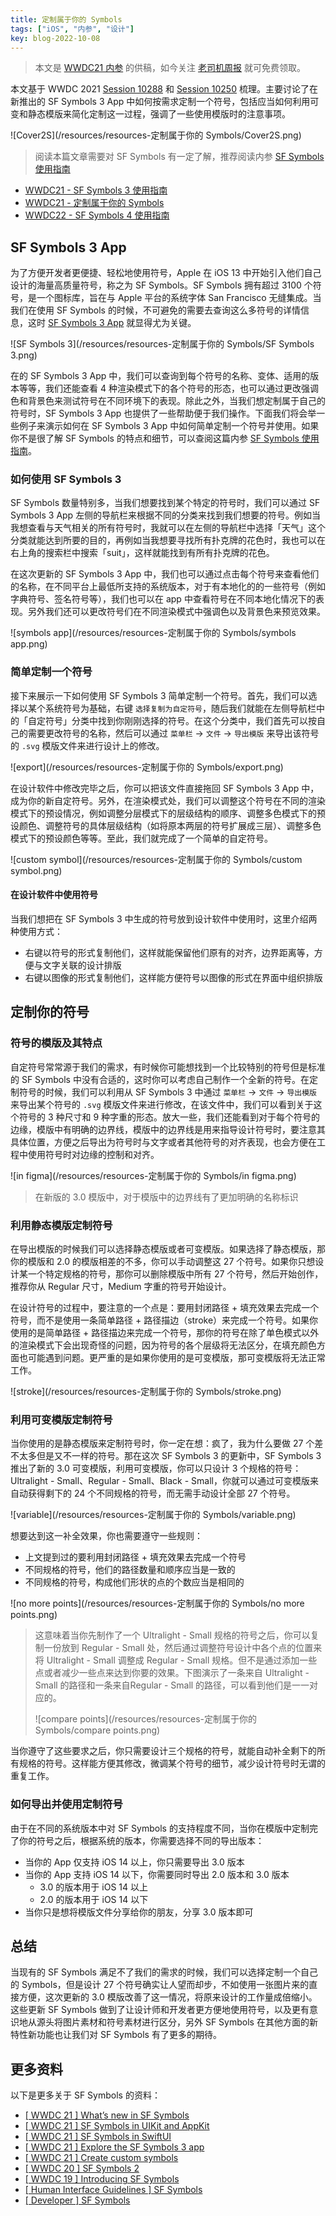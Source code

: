 ```yaml
---
title: 定制属于你的 Symbols
tags: ["iOS", "内参", "设计"]
key: blog-2022-10-08
---
```


> 本文是 [WWDC21 内参](https://xiaozhuanlan.com/wwdc21) 的供稿，如今关注 [老司机周报](https://github.com/SwiftOldDriver) 就可免费领取。

本文基于 WWDC 2021 [Session 10288](https://developer.apple.com/videos/play/wwdc2021/10288) 和 [Session 10250](https://developer.apple.com/videos/play/wwdc2021/10250) 梳理。主要讨论了在新推出的 SF Symbols 3 App 中如何按需求定制一个符号，包括应当如何利用可变和静态模版来简化定制这一过程，强调了一些使用模版时的注意事项。

![Cover2S](/resources/resources-定制属于你的 Symbols/Cover2S.png)

<!--more-->

> 阅读本篇文章需要对 SF Symbols 有一定了解，推荐阅读内参 [SF Symbols 使用指南](https://mim0sa.github.io/2022/10/07/SF-Symbols-3-%E4%BD%BF%E7%94%A8%E6%8C%87%E5%8D%97.html)

- [WWDC21 - SF Symbols 3 使用指南](https://mim0sa.github.io/2022/10/07/SF-Symbols-3-%E4%BD%BF%E7%94%A8%E6%8C%87%E5%8D%97.html)
- [WWDC21 - 定制属于你的 Symbols](https://mim0sa.github.io/2022/10/08/%E5%AE%9A%E5%88%B6%E5%B1%9E%E4%BA%8E%E4%BD%A0%E7%9A%84-Symbols.html)
- [WWDC22 - SF Symbols 4 使用指南](https://mim0sa.github.io/2022/10/09/SF-Symbols-4-%E4%BD%BF%E7%94%A8%E6%8C%87%E5%8D%97.html)

## SF Symbols 3 App

为了方便开发者更便捷、轻松地使用符号，Apple 在 iOS 13 中开始引入他们自己设计的海量高质量符号，称之为 SF Symbols。SF Symbols 拥有超过 3100 个符号，是一个图标库，旨在与 Apple 平台的系统字体 San Francisco 无缝集成。当我们在使用 SF Symbols 的时候，不可避免的需要去查询这么多符号的详情信息，这时 [SF Symbols 3 App](https://developer.apple.com/sf-symbols/) 就显得尤为关键。

![SF Symbols 3](/resources/resources-定制属于你的 Symbols/SF Symbols 3.png)

在的 SF Symbols 3 App 中，我们可以查询到每个符号的名称、变体、适用的版本等等，我们还能查看 4 种渲染模式下的各个符号的形态，也可以通过更改强调色和背景色来测试符号在不同环境下的表现。除此之外，当我们想定制属于自己的符号时，SF Symbols 3 App 也提供了一些帮助便于我们操作。下面我们将会举一些例子来演示如何在 SF Symbols 3 App 中如何简单定制一个符号并使用。如果你不是很了解 SF Symbols 的特点和细节，可以查阅这篇内参 [SF Symbols 使用指南](https://xiaozhuanlan.com/topic/9214865730)。

### 如何使用 SF Symbols 3

SF Symbols 数量特别多，当我们想要找到某个特定的符号时，我们可以通过 SF Symbols 3 App 左侧的导航栏来根据不同的分类来找到我们想要的符号。例如当我想查看与天气相关的所有符号时，我就可以在左侧的导航栏中选择「天气」这个分类就能达到所要的目的，再例如当我想要寻找所有扑克牌的花色时，我也可以在右上角的搜索栏中搜索「suit」，这样就能找到有所有扑克牌的花色。

在这次更新的 SF Symbols 3 App 中，我们也可以通过点击每个符号来查看他们的名称，在不同平台上最低所支持的系统版本，对于有本地化的的一些符号（例如字典符号、签名符号等），我们也可以在 app 中查看符号在不同本地化情况下的表现。另外我们还可以更改符号们在不同渲染模式中强调色以及背景色来预览效果。

![symbols app](/resources/resources-定制属于你的 Symbols/symbols app.png)

### 简单定制一个符号

接下来展示一下如何使用 SF Symbols 3 简单定制一个符号。首先，我们可以选择以某个系统符号为基础，右键 `选择复制为自定符号`，随后我们就能在左侧导航栏中的「自定符号」分类中找到你刚刚选择的符号。在这个分类中，我们首先可以按自己的需要更改符号的名称，然后可以通过 `菜单栏` -> `文件` -> `导出模版` 来导出该符号的 `.svg` 模版文件来进行设计上的修改。

![export](/resources/resources-定制属于你的 Symbols/export.png)

在设计软件中修改完毕之后，你可以把该文件直接拖回 SF Symbols 3 App 中，成为你的新自定符号。另外，在渲染模式处，我们可以调整这个符号在不同的渲染模式下的预设情况，例如调整分层模式下的层级结构的顺序、调整多色模式下的预设颜色、调整符号的具体层级结构（如将原本两层的符号扩展成三层）、调整多色模式下的预设颜色等等。至此，我们就完成了一个简单的自定符号。

![custom symbol](/resources/resources-定制属于你的 Symbols/custom symbol.png)

#### 在设计软件中使用符号

当我们想把在 SF Symbols 3 中生成的符号放到设计软件中使用时，这里介绍两种使用方式：

* 右键以符号的形式复制他们，这样就能保留他们原有的对齐，边界距离等，方便与文字关联的设计排版
* 右键以图像的形式复制他们，这样能方便符号以图像的形式在界面中组织排版

## 定制你的符号

### 符号的模版及其特点

自定符号常常源于我们的需求，有时候你可能想找到一个比较特别的符号但是标准的 SF Symbols 中没有合适的，这时你可以考虑自己制作一个全新的符号。在定制符号的时候，我们可以利用从 SF Symbols 3 中通过 `菜单栏` -> `文件` -> `导出模版` 来导出某个符号的 `.svg` 模版文件来进行修改，在该文件中，我们可以看到关于这个符号的 3 种尺寸和 9 种字重的形态。放大一些，我们还能看到对于每个符号的边缘，模版中有明确的边界线，模版中的边界线是用来指导设计符号时，要注意其具体位置，方便之后导出为符号时与文字或者其他符号的对齐表现，也会方便在工程中使用符号时对边缘的控制和对齐。

![in figma](/resources/resources-定制属于你的 Symbols/in figma.png)

>  在新版的 3.0 模版中，对于模版中的边界线有了更加明确的名称标识

### 利用静态模版定制符号

在导出模版的时候我们可以选择静态模版或者可变模版。如果选择了静态模版，那你的模版和 2.0 的模版相差的不多，你可以手动调整这 27 个符号。如果你只想设计某一个特定规格的符号，那你可以删除模版中所有 27 个符号，然后开始创作，推荐你从 Regular 尺寸，Medium 字重的符号开始设计。

在设计符号的过程中，要注意的一个点是：要用封闭路径 + 填充效果去完成一个符号，而不是使用一条简单路径 + 路径描边（stroke）来完成一个符号。如果你使用的是简单路径 + 路径描边来完成一个符号，那你的符号在除了单色模式以外的渲染模式下会出现奇怪的问题，因为符号的各个层级将无法区分，在填充颜色方面也可能遇到问题。更严重的是如果你使用的是可变模版，那可变模版将无法正常工作。

![stroke](/resources/resources-定制属于你的 Symbols/stroke.png)

### 利用可变模版定制符号

当你使用的是静态模版来定制符号时，你一定在想：疯了，我为什么要做 27 个差不太多但是又不一样的符号。那在这次 SF Symbols 3 的更新中，SF Symbols 3 推出了新的 3.0 可变模版，利用可变模版，你可以只设计 3 个规格的符号：Ultralight - Small、Regular - Small、Black - Small，你就可以通过可变模版来自动获得剩下的 24 个不同规格的符号，而无需手动设计全部 27 个符号。

![variable](/resources/resources-定制属于你的 Symbols/variable.png)

想要达到这一补全效果，你也需要遵守一些规则：

* 上文提到过的要利用封闭路径 + 填充效果去完成一个符号
* 不同规格的符号，他们的路径数量和顺序应当是一致的
* 不同规格的符号，构成他们形状的点的个数应当是相同的

![no more points](/resources/resources-定制属于你的 Symbols/no more points.png)

>  这意味着当你先制作了一个 Ultralight - Small 规格的符号之后，你可以复制一份放到 Regular - Small 处，然后通过调整符号设计中各个点的位置来将 Ultralight - Small 调整成 Regular - Small 规格。但不是通过添加一些点或者减少一些点来达到你要的效果。下图演示了一条来自 Ultralight - Small 的路径和一条来自Regular - Small 的路径，可以看到他们是一一对应的。
>
> ![compare points](/resources/resources-定制属于你的 Symbols/compare points.png)

当你遵守了这些要求之后，你只需要设计三个规格的符号，就能自动补全剩下的所有规格的符号。这样能方便其修改，微调某个符号的细节，减少设计符号时无谓的重复工作。

### 如何导出并使用定制符号

由于在不同的系统版本中对 SF Symbols 的支持程度不同，当你在模版中定制完了你的符号之后，根据系统的版本，你需要选择不同的导出版本：

* 当你的 App 仅支持 iOS 14 以上，你只需要导出 3.0 版本
* 当你的 App 支持 iOS 14 以下，你需要同时导出 2.0 版本和 3.0 版本
  * 3.0 的版本用于 iOS 14 以上
  * 2.0 的版本用于 iOS 14 以下
* 当你只是想将模版文件分享给你的朋友，分享 3.0 版本即可

## 总结

当现有的 SF Symbols 满足不了我们的需求的时候，我们可以选择定制一个自己的 Symbols，但是设计 27 个符号确实让人望而却步，不如使用一张图片来的直接方便，这次更新的 3.0 模版改善了这一情况，将原来设计的工作量成倍缩小。这些更新 SF Symbols 做到了让设计师和开发者更方便地使用符号，以及更有意识地从源头将图片素材和符号素材进行区分，另外 SF Symbols 在其他方面的新特性新功能也让我们对 SF Symbols 有了更多的期待。

## 更多资料

以下是更多关于 SF Symbols 的资料：

* [[ WWDC 21 ] What’s new in SF Symbols](https://developer.apple.com/videos/play/wwdc2021/10097)
* [[ WWDC 21 ] SF Symbols in UIKit and AppKit](https://developer.apple.com/videos/play/wwdc2021/10251/)
* [[ WWDC 21 ] SF Symbols in SwiftUI](https://developer.apple.com/videos/play/wwdc2021/10349)
* [[ WWDC 21 ] Explore the SF Symbols 3 app](https://developer.apple.com/videos/play/wwdc2021/10288)
* [[ WWDC 21 ] Create custom symbols](https://developer.apple.com/videos/play/wwdc2021/10250)
* [[ WWDC 20 ] SF Symbols 2](https://developer.apple.com/videos/play/wwdc2020/10207)
* [[ WWDC 19 ] Introducing SF Symbols](https://developer.apple.com/videos/play/wwdc2019/206)
* [[ Human Interface Guidelines ] SF Symbols](https://developer.apple.com/design/human-interface-guidelines/sf-symbols/overview/)
* [[ Developer ] SF Symbols](https://developer.apple.com/sf-symbols/)

